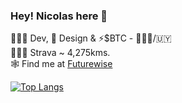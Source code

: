 ### Hey! Nicolas here 👋 

🧑🏽‍💻 Dev, 🎨 Design & ⚡️$BTC - 📍🇧🇷/🇺🇾<br>
🚴🏼‍♂️ Strava ~ 4,275kms.<br>
🕸 Find me at [Futurewise](https://www.futurewise.lat/)

[![Top Langs](https://github-readme-stats.vercel.app/api/top-langs/?username=minimo-io&layout=compact&langs_count=10)](https://github.com/anuraghazra/github-readme-stats)
